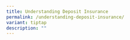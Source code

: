 ```yaml
---
title: Understanding Deposit Insurance
permalink: /understanding-deposit-insurance/
variant: tiptap
description: ""
---
```

